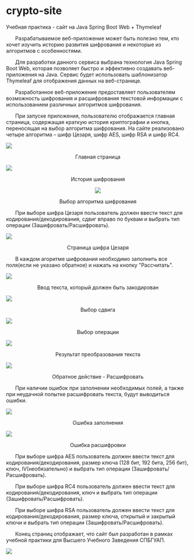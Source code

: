 # crypto-site
Учебная практика - сайт на Java Spring Boot Web + Thymeleaf

<p style=" text-indent: 25px;">Разрабатываемое веб-приложение может быть полезно тем, кто хочет изучить историю развития шифрования и некоторые из алгоритмов с особенностями.</p>
<p style=" text-indent: 25px;">Для разработки данного сервиса выбрана технология Java Spring Boot Web, которая позволяет быстро и эффективно создавать веб-приложения на Java. Сервис будет использовать шаблонизатор Thymeleaf для отображения данных на веб-странице.</p>
<p style=" text-indent: 25px;">Разработанное веб-приложение предоставляет пользователям возможность шифрования и расшифрования текстовой информации с использованием различных алгоритмов шифрования.</p>
<p style=" text-indent: 25px;">
При запуске приложения, пользователю отображается главная страница, содержащая краткую история криптографии и кнопка, переносящая на выбор алгоритма шифрования. На сайте реализовано четыре алгоритма – шифр Цезаря, шифр AES, шифр RSA и шифр RC4.</p>
<img src="screenshots-site/main_page.png"></img>
<p style="text-align: center;">Главная страница</p>
<img src="screenshots-site/history.png">
<p style="text-align: center;">История шифрования</p>
<div style="text-align:center; width:100%">
<img src="screenshots-site/choose_alg.gif">
</div>

<p style="text-align: center;">Выбор алгоритма шифрования</p>
<p style=" text-indent: 25px;">При выборе шифра Цезаря пользователь должен ввести текст для кодирования/декодирования, сдвиг вправо по буквам и выбрать тип операции (Зашифровать/Расшифровать).</p>
<img src="screenshots-site/cipher_page.png"></img>
<p style="text-align: center;">Страница шифра Цезаря</p>
<p style=" text-indent: 25px;">В каждом агоритме шифрования необходимо заполнить все поля(если не указано обратное) и нажать на кнопку "Рассчитать".</p>
<img src="screenshots-site/plain_text.png"></img>
<p style="text-align: center;">Ввод текста, который должен быть закодирован</p>
<img src="screenshots-site/choose_shift.png"></img>
<p style="text-align: center;">Выбор сдвига</p>
<img src="screenshots-site/choose_operation.png"></img>
<p style="text-align: center;">Выбор операции</p>
<img src="screenshots-site/result.png"></img>
<p style="text-align: center;">Результат преобразования текста</p>
<img src="screenshots-site/decrypt_result.png"></img>
<p style="text-align: center;">Обратное действие - Расшифровать</p>
<p style=" text-indent: 25px;">При наличии ошибок при заполнении необходимых полей, а также при неудачной попытке расшифровать текста, будут выводиться ошибки.</p>
<img src="screenshots-site/validation.png"></img>
<p style="text-align: center;">Ошибка заполнения</p>
<img src="screenshots-site/error_decrypt.png"></img>
<p style="text-align: center;">Ошибка расшифровки</p>
<p style=" text-indent: 25px;">При выборе шифра AES пользователь должен ввести текст для кодирования/декодирования, размер ключа (128 бит, 192 бита, 256 бит), ключ, IV(необязательно) и выбрать тип операции (Зашифровать/Расшифровать).</p>
<p style=" text-indent: 25px;">При выборе шифра RC4 пользователь должен ввести текст для кодирования/декодирования, ключ и выбрать тип операции (Зашифровать/Расшифровать). </p>
<p style=" text-indent: 25px;">
При выборе шифра RSA пользователь должен ввести текст для кодирования/декодирования, размер ключа, открытый и закрытый ключи и выбрать тип операции (Зашифровать/Расшифровать).</p>
<p style=" text-indent: 25px;">Конец страниц отображает, что сайт был разработан в рамках учебной практики для Высшего Учебного Заведения СПБГУАП. </p>
<img src="screenshots-site/end_page.png"></img>
